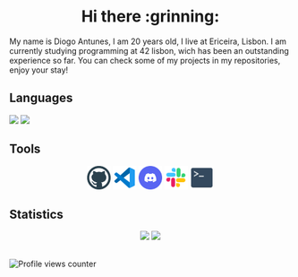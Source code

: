 <div align="center">
  <h1> Hi there :grinning: </h1>
</div>

My name is Diogo Antunes, I am 20 years old, I live at Ericeira, Lisbon.
I am currently studying programming at 42 lisbon, wich has been an outstanding experience so far. You can check some of my projects in my repositories, enjoy your stay!

## Languages
![](https://img.shields.io/badge//-C-1?style=square&logo=c&logoColor=white&color=9cf)
![](https://img.shields.io/static/v2?&message=Makefile&color=informational)

## Tools
<div align="center">
  <img src=".github\logo-github.svg" height="42px" alt="GITHUB"/>
  <img src=".github\logo-vscode.svg" height="42px" alt="VISUAL STUDIO CODE"/>  
  <img src=".github\logo-discord.svg" height="42px" alt="DISCORD"/>
  <img src=".github\logo-slack.svg" height="42px" alt="SLACK"/>
  <img src=".github\logo-bash.svg" height="42px" alt="BASH"/>
</div >

## Statistics

<div align="center">
  <img height="192px" src="https://github-readme-stats.vercel.app/api/top-langs/?username=Diogo13Antunes&langs_count=3&theme=algolia"/>
  <img height="192px" src="https://github-readme-stats.vercel.app/api?username=Diogo13Antunes&show_icons=true&theme=algolia&include_all_commits=true&count_private=true"/>
</div>

<br />

![Profile views counter](https://komarev.com/ghpvc/?username=Diogo13Antunes&&style=flat-square)
